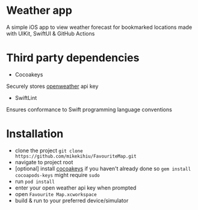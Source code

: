 # Weather app
A simple iOS app to view weather forecast for bookmarked locations made with UIKit, SwiftUI & GitHub Actions

# Third party dependencies
- Cocoakeys

Securely stores [openweather](https://openweathermap.org) api key

- SwiftLint

Ensures conformance to Swift programming language conventions

# Installation
- clone the project `git clone https://github.com/mikekihiu/FavouriteMap.git`
- navigate to project root
- [optional] install [cocoakeys](https://github.com/orta/cocoapods-keys) if you haven't already done so `gem install cocoapods-keys` might require `sudo`
- run `pod install`
- enter your open weather api key when prompted
- open `Favourite Map.xcworkspace`
- build & run to your preferred device/simulator
